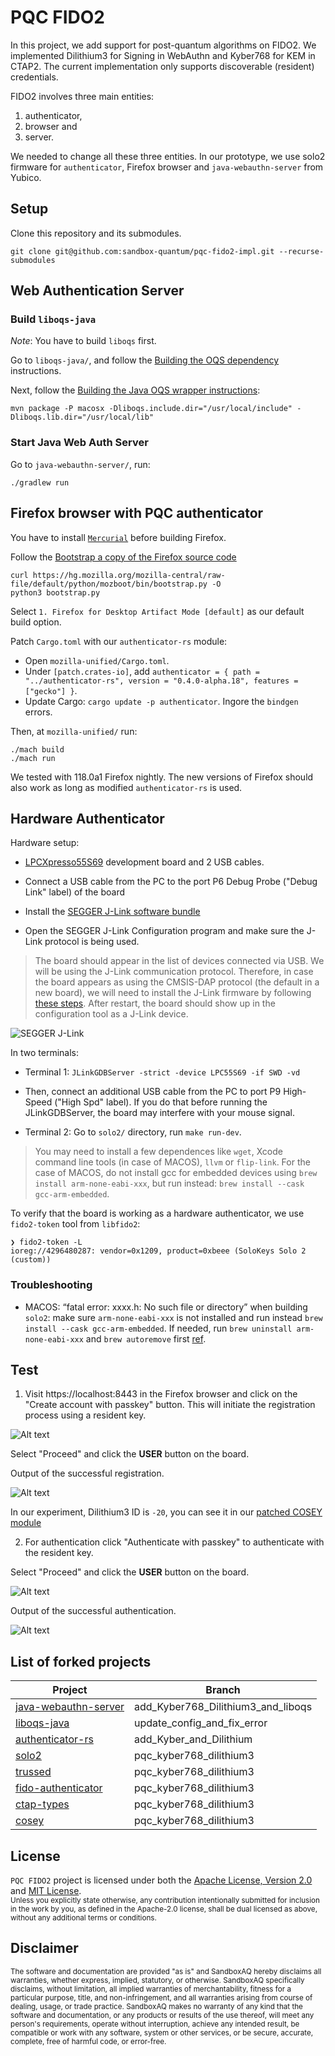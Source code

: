 # PQC FIDO2
In this project, we add support for post-quantum algorithms on FIDO2. We implemented Dilithium3 for Signing in WebAuthn and Kyber768 for KEM in CTAP2. The current implementation only supports discoverable (resident) credentials.

FIDO2 involves three main entities:

1. authenticator,
2. browser and
3. server.

We needed to change all these three entities. In our prototype, we use solo2 firmware for `authenticator`, Firefox browser and `java-webauthn-server` from Yubico.

## Setup

Clone this repository and its submodules.

```
git clone git@github.com:sandbox-quantum/pqc-fido2-impl.git --recurse-submodules
```

## Web Authentication Server

### Build `liboqs-java`

*Note*: You have to build `liboqs` first.

Go to `liboqs-java/`, and follow the [Building the OQS dependency](https://github.com/sandbox-quantum/liboqs-java_fork#building-the-oqs-dependency) instructions.

Next, follow the [Building the Java OQS wrapper instructions](https://github.com/sandbox-quantum/liboqs-java_fork#building-the-java-oqs-wrapper):

```
mvn package -P macosx -Dliboqs.include.dir="/usr/local/include" -Dliboqs.lib.dir="/usr/local/lib"
```

### Start Java Web Auth Server

Go to `java-webauthn-server/`, run:

```
./gradlew run
```

## Firefox browser with PQC authenticator

You have to install [`Mercurial`](https://pypi.org/project/mercurial/) before building Firefox.

Follow the [Bootstrap a copy of the Firefox source code](https://firefox-source-docs.mozilla.org/setup/linux_build.html#bootstrap-a-copy-of-the-firefox-source-code)

```
curl https://hg.mozilla.org/mozilla-central/raw-file/default/python/mozboot/bin/bootstrap.py -O
python3 bootstrap.py
```

Select `1. Firefox for Desktop Artifact Mode [default]` as our default build option.

Patch `Cargo.toml` with our `authenticator-rs` module:

- Open `mozilla-unified/Cargo.toml`.
- Under `[patch.crates-io]`, add `authenticator = { path = "../authenticator-rs", version = "0.4.0-alpha.18", features = ["gecko"] }`.
- Update Cargo: `cargo update -p authenticator`. Ingore the `bindgen` errors.

Then, at `mozilla-unified/` run:
```
./mach build
./mach run
```
We tested with 118.0a1 Firefox nightly. The new versions of Firefox should also work as long as modified `authenticator-rs` is used.


## Hardware Authenticator

Hardware setup:

- [LPCXpresso55S69](https://www.nxp.com/design/software/development-software/mcuxpresso-software-and-tools-/lpcxpresso-boards/lpcxpresso55s69-development-board:LPC55S69-EVK) development board and 2 USB cables.

- Connect a USB cable from the PC to the port P6 Debug Probe ("Debug Link" label) of the board

- Install the [SEGGER J-Link software bundle](https://www.segger.com/downloads/jlink/#J-LinkSoftwareAndDocumentationPack)

- Open the SEGGER J-Link Configuration program and make sure the J-Link protocol is being used.
>  The board should appear in the list of devices connected via USB. We will be using the J-Link communication protocol. Therefore, in case the board appears as using the CMSIS-DAP protocol (the default in a new board), we will need to install the J-Link firmware by following [these steps](https://www.segger.com/products/debug-probes/j-link/models/other-j-links/lpc-link-2/). After restart, the board should show up in the configuration tool as a J-Link device. 

![SEGGER J-Link](images/jlink.png)

In two terminals:

- Terminal 1: `JLinkGDBServer -strict -device LPC55S69 -if SWD -vd`
- Then, connect an additional USB cable from the PC to port P9 High-Speed ("High Spd" label). If you do that before running the JLinkGDBServer, the board may interfere with your mouse signal.

- Terminal 2: Go to `solo2/` directory, run `make run-dev`. 
> You may need to install a few dependences like `wget`, Xcode command line tools (in case of MACOS), `llvm` or `flip-link`. For the case of MACOS, do not install gcc for embedded devices using `brew install arm-none-eabi-xxx`, but run instead: `brew install --cask gcc-arm-embedded`.

To verify that the board is working as a hardware authenticator, we use `fido2-token` tool from `libfido2`:

```
❯ fido2-token -L
ioreg://4296480287: vendor=0x1209, product=0xbeee (SoloKeys Solo 2 (custom))
```

### Troubleshooting

* MACOS:  “fatal error: xxxx.h: No such file or directory” when building `solo2`: make sure `arm-none-eabi-xxx` is not installed and run instead `brew install --cask gcc-arm-embedded`. If needed, run `brew uninstall arm-none-eabi-xxx` and `brew autoremove` first [ref](https://github.com/raspberrypi/pico-feedback/issues/355).



## Test

1. Visit https://localhost:8443 in the Firefox browser and click on the "Create account with passkey" button. This will initiate the registration process using a resident key.

![Alt text](images/create_account.png)

Select "Proceed" and click the **USER** button on the board.

Output of the successful registration.

![Alt text](images/create_account_success_di3.png)

In our experiment, Dilithium3 ID is `-20`, you can see it in our [patched COSEY module](https://github.com/sandbox-quantum/cosey_fork/blob/pqc_kyber768_dilithium3/src/lib.rs#L76)


2. For authentication click "Authenticate with passkey" to authenticate with the resident key.

Select "Proceed" and click the **USER** button on the board.

![Alt text](images/auth.png)

Output of the successful authentication.

![Alt text](images/auth_success.png)

## List of forked projects

| Project | Branch | 
| ------- | ------ |
| [java-webauthn-server](https://github.com/sandbox-quantum/java-webauthn-server_fork) | add_Kyber768_Dilithium3_and_liboqs |
| [liboqs-java](https://github.com/sandbox-quantum/liboqs-java_fork) | update_config_and_fix_error |
| [authenticator-rs](https://github.com/sandbox-quantum/authenticator-rs_fork) | add_Kyber_and_Dilithium |
| [solo2](https://github.com/sandbox-quantum/solo2_fork) | pqc_kyber768_dilithium3 |
| [trussed](https://github.com/sandbox-quantum/trussed_fork) | pqc_kyber768_dilithium3 |
| [fido-authenticator](https://github.com/sandbox-quantum/fido-authenticator_fork) | pqc_kyber768_dilithium3 |
| [ctap-types](https://github.com/sandbox-quantum/ctap-types_fork) | pqc_kyber768_dilithium3 |
| [cosey](https://github.com/sandbox-quantum/cosey_fork) | pqc_kyber768_dilithium3 |


## License

`PQC FIDO2` project is licensed under both the [Apache License, Version 2.0](LICENSE-APACHE) and [MIT License](LICENSE-MIT).
<br>
<sub>Unless you explicitly state otherwise, any contribution intentionally submitted for inclusion in the work by you, as defined in the Apache-2.0 license, shall be dual licensed as above, without any additional terms or conditions.</sub>


## Disclaimer
<sup>
The software and documentation are provided "as is" and SandboxAQ hereby disclaims all warranties, whether express, implied, statutory, or otherwise. SandboxAQ specifically disclaims, without limitation, all implied warranties of merchantability, fitness for a particular purpose, title, and non-infringement, and all warranties arising from course of dealing, usage, or trade practice. SandboxAQ makes no warranty of any kind that the software and documentation, or any products or results of the use thereof, will meet any person's requirements, operate without interruption, achieve any intended result, be compatible or work with any software, system or other services, or be secure, accurate, complete, free of harmful code, or error-free.
</sup>